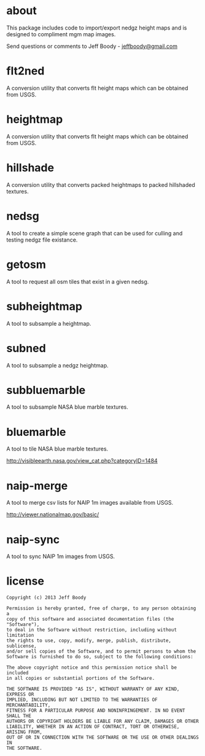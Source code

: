 about
=====

This package includes code to import/export nedgz height maps and is designed
to compliment mgm map images.

Send questions or comments to Jeff Boody - jeffboody@gmail.com

flt2ned
=======

A conversion utility that converts flt height maps which can be
obtained from USGS.

heightmap
=========

A conversion utility that converts flt height maps which can be
obtained from USGS.

hillshade
=========

A conversion utility that converts packed heightmaps to packed hillshaded
textures.

nedsg
=====

A tool to create a simple scene graph that can be used for culling and
testing nedgz file existance.

getosm
======

A tool to request all osm tiles that exist in a given nedsg.

subheightmap
============

A tool to subsample a heightmap.

subned
======

A tool to subsample a nedgz heightmap.

subbluemarble
=============

A tool to subsample NASA blue marble textures.

bluemarble
==========

A tool to tile NASA blue marble textures.

http://visibleearth.nasa.gov/view_cat.php?categoryID=1484

naip-merge
==========

A tool to merge csv lists for NAIP 1m images available from USGS.

http://viewer.nationalmap.gov/basic/

naip-sync
==========

A tool to sync NAIP 1m images from USGS.

license
=======

	Copyright (c) 2013 Jeff Boody

	Permission is hereby granted, free of charge, to any person obtaining a
	copy of this software and associated documentation files (the "Software"),
	to deal in the Software without restriction, including without limitation
	the rights to use, copy, modify, merge, publish, distribute, sublicense,
	and/or sell copies of the Software, and to permit persons to whom the
	Software is furnished to do so, subject to the following conditions:

	The above copyright notice and this permission notice shall be included
	in all copies or substantial portions of the Software.

	THE SOFTWARE IS PROVIDED "AS IS", WITHOUT WARRANTY OF ANY KIND, EXPRESS OR
	IMPLIED, INCLUDING BUT NOT LIMITED TO THE WARRANTIES OF MERCHANTABILITY,
	FITNESS FOR A PARTICULAR PURPOSE AND NONINFRINGEMENT. IN NO EVENT SHALL THE
	AUTHORS OR COPYRIGHT HOLDERS BE LIABLE FOR ANY CLAIM, DAMAGES OR OTHER
	LIABILITY, WHETHER IN AN ACTION OF CONTRACT, TORT OR OTHERWISE, ARISING FROM,
	OUT OF OR IN CONNECTION WITH THE SOFTWARE OR THE USE OR OTHER DEALINGS IN
	THE SOFTWARE.
